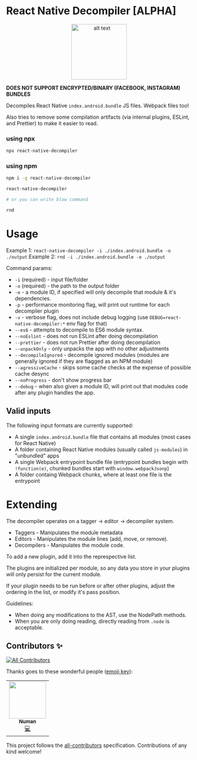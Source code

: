 # React Native Decompiler [ALPHA]

<!-- Title -->
<p align="center">
<img src="/media/decompileIcon.png.png" alt="alt text" width="150"/>
</p>

**DOES NOT SUPPORT ENCRYPTED/BINARY (FACEBOOK, INSTAGRAM) BUNDLES**

Decompiles React Native `index.android.bundle` JS files. Webpack files too!

Also tries to remove some compilation artifacts (via internal plugins, ESLint, and Prettier) to make it easier to read.

<!-- Body -->

### using npx
```sh
npx react-native-decompiler
```


### using npm
```sh
npm i -g react-native-decompiler
```

```sh
react-native-decompiler

# or you can write blow command

rnd
```

# Usage
Example 1: `react-native-decompiler -i ./index.android.bundle -o ./output`
Example 2: `rnd -i ./index.android.bundle -o ./output`

Command params:
- `-i` (required) - input file/folder
- `-o` (required) - the path to the output folder
- `-e` - a module ID, if specified will only decompile that module & it's dependencies.
- `-p` - performance monitoring flag, will print out runtime for each decompiler plugin
- `-v` - verbose flag, does not include debug logging (use `DEBUG=react-native-decompiler:*` env flag for that)
- `--es6` - attempts to decompile to ES6 module syntax.
- `--noEslint` - does not run ESLint after doing decompilation
- `--prettier` - does not run Prettier after doing decompilation
- `--unpackOnly` - only unpacks the app with no other adjustments
- `--decompileIgnored` - decompile ignored modules (modules are generally ignored if they are flagged as an NPM module)
- `--agressiveCache` - skips some cache checks at the expense of possible cache desync
- `--noProgress` - don't show progress bar
- `--debug` - when also given a module ID, will print out that modules code after any plugin handles the app.

## Valid inputs

The following input formats are currently supported:
- A single `index.android.bundle` file that contains all modules (most cases for React Native)
- A folder containing React Native modules (usually called `js-modules`) in "unbundled" apps
- A single Webpack entrypoint bundle file (entrypoint bundles begin with `!function(e)`, chunked bundles start with `window.webpackJsonp`)
- A folder containg Webpack chunks, where at least one file is the entrypoint

# Extending

The decompiler operates on a tagger -> editor -> decompiler system.

* Taggers - Manipulates the module metadata
* Editors - Manipulates the module lines (add, move, or remove).
* Decompilers - Manipulates the module code.

To add a new plugin, add it into the represpective list.

The plugins are initialized per module, so any data you store in your plugins will only persist for the current module.

If your plugin needs to be run before or after other plugins, adjust the ordering in the list, or modify it's pass position.

Guidelines:

* When doing any modifications to the AST, use the NodePath methods.
* When you are only doing reading, directly reading from `.node` is acceptable.

<!-- Footer -->

## Contributors ✨

<!-- ALL-CONTRIBUTORS-BADGE:START - Do not remove or modify this section -->
[![All Contributors](https://img.shields.io/badge/all_contributors-1-orange.svg?style=flat-square)](#contributors-)
<!-- ALL-CONTRIBUTORS-BADGE:END -->

Thanks goes to these wonderful people ([emoji key](https://allcontributors.org/docs/en/emoji-key)):

<!-- ALL-CONTRIBUTORS-LIST:START - Do not remove or modify this section -->
<!-- prettier-ignore-start -->
<!-- markdownlint-disable -->
<table>
  <tr>
    <td align="center"><a href="https://github.com/nomi9995"><img src="https://avatars2.githubusercontent.com/u/36044436?v=4" width="100px;" alt=""/><br /><sub><b>Numan</b></sub></a><br /><a href="https://github.com/nomi9995/react-native-decompiler/commits?author=nomi9995" title="Code">💻</a></td>
  </tr>
</table>

<!-- markdownlint-enable -->
<!-- prettier-ignore-end -->
<!-- ALL-CONTRIBUTORS-LIST:END -->

This project follows the [all-contributors](https://github.com/all-contributors/all-contributors) specification. Contributions of any kind welcome!
